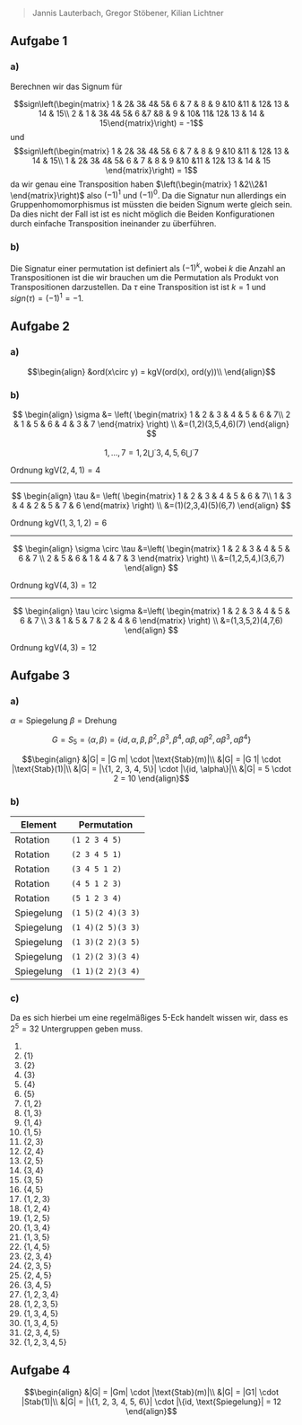 
> Jannis Lauterbach, Gregor Stöbener, Kilian Lichtner

## Aufgabe 1

### a)
Berechnen wir das Signum für

$$sign\left(\begin{matrix}
1 & 2& 3& 4& 5& 6 & 7 & 8 & 9 &10 &11 & 12& 13 & 14 & 15\\
2 & 1 & 3& 4& 5& 6 &7 &8 & 9 & 10& 11& 12& 13 & 14 & 15\end{matrix}\right) = -1$$
und 
$$sign\left(\begin{matrix}
1 & 2& 3& 4& 5& 6 & 7 & 8 & 9 &10 &11 & 12& 13 & 14 & 15\\
1 & 2& 3& 4& 5& 6 & 7 & 8 & 9 &10 &11 & 12& 13 & 14 & 15
\end{matrix}\right) = 1$$
da wir genau eine Transposition haben $\left(\begin{matrix} 1 &2\\2&1 \end{matrix}\right)$ also $(-1)^1$ und $(-1)^0$.
Da die Signatur nun allerdings ein Gruppenhomomorphismus ist müssten die beiden Signum werte gleich sein. Da dies nicht der Fall ist ist es nicht möglich die Beiden Konfigurationen durch einfache Transposition ineinander zu überführen.


### b)
Die Signatur einer permutation ist definiert als $(-1)^k$, wobei $k$ die Anzahl an Transpositionen ist die wir brauchen um die Permutation als Produkt von Transpositionen darzustellen.
Da $\tau$ eine Transposition ist ist $k = 1$ und $sign(\tau) = (-1)^1 = -1$.

## Aufgabe 2

### a)
$$\begin{align}
&ord(x\circ y) = kgV(ord(x), ord(y))\\
\end{align}$$


### b)

$$
\begin{align}
\sigma &= \left(
\begin{matrix}
1 & 2 & 3 & 4 & 5 & 6 & 7\\
2 & 1 & 5 & 6 & 4 & 3 & 7
\end{matrix}
\right) \\
&=(1,2)(3,5,4,6)(7)
\end{align}
$$

$${1,...,7}={1,2}\bigcup^{\cdot}{3,4,5,6}\bigcup^\cdot{7}$$

Ordnung $\text{kgV}(2,4,1)=4$

---

$$
\begin{align}
\tau &= \left(
\begin{matrix}
1 & 2 & 3 & 4 & 5 & 6 & 7\\
1 & 3 & 4 & 2 & 5 & 7 & 6
\end{matrix}
\right) \\
&=(1)(2,3,4)(5)(6,7)
\end{align}
$$

Ordnung $\text{kgV}(1,3,1,2)=6$

---

$$
\begin{align}
\sigma \circ \tau &=\left(
\begin{matrix}
1 & 2 & 3 & 4 & 5 & 6 & 7 \\
2 & 5 & 6 & 1 & 4 & 7 & 3
\end{matrix}
\right) \\
&=(1,2,5,4,)(3,6,7)
\end{align}
$$

Ordnung $\text{kgV}(4,3)=12$

---

$$
\begin{align}
\tau \circ \sigma &=\left(
\begin{matrix}
1 & 2 & 3 & 4 & 5 & 6 & 7 \\
3 & 1 & 5 & 7 & 2 & 4 & 6
\end{matrix}
\right) \\
&=(1,3,5,2)(4,7,6)
\end{align}
$$

Ordnung $\text{kgV}(4,3)=12$

## Aufgabe 3

### a)
$\alpha = \text{Spiegelung}$
$\beta = \text{Drehung}$

$$
G = S_5 = \langle \alpha,\beta \rangle = \{id, \alpha, \beta, \beta^2, \beta^3, \beta^4, \alpha\beta, \alpha\beta^2, \alpha\beta^3, \alpha\beta^4\}
$$

$$\begin{align}
&|G| = |G m| \cdot |\text{Stab}(m)|\\
&|G| = |G 1| \cdot |\text{Stab}(1)|\\
&|G| = |\{1, 2, 3, 4, 5\}| \cdot |\{id, \alpha\}|\\
&|G| = 5 \cdot 2 = 10
\end{align}$$

### b)

| Element    | Permutation                |
|------------|----------------------------|
| Rotation   | $\texttt{(1 2 3 4 5)}$     |
| Rotation   | $\texttt{(2 3 4 5 1)}$     |
| Rotation   | $\texttt{(3 4 5 1 2)}$     |
| Rotation   | $\texttt{(4 5 1 2 3)}$     |
| Rotation   | $\texttt{(5 1 2 3 4)}$     |
| Spiegelung | $\texttt{(1 5)(2 4)(3 3)}$ |
| Spiegelung | $\texttt{(1 4)(2 5)(3 3)}$ |
| Spiegelung | $\texttt{(1 3)(2 2)(3 5)}$ |
| Spiegelung | $\texttt{(1 2)(2 3)(3 4)}$ |
| Spiegelung | $\texttt{(1 1)(2 2)(3 4)}$ |

### c)

Da es sich hierbei um eine regelmäßiges 5-Eck handelt wissen wir, dass es $2^5=32$ Untergruppen geben muss.

1. ${}$
2. $\{1\}$
3. $\{2\}$
4. $\{3\}$
5. $\{4\}$
6. $\{5\}$
7. $\{1,2\}$
8. $\{1,3\}$
9. $\{1,4\}$
10. $\{1,5\}$
11. $\{2,3\}$
12. $\{2,4\}$
13. $\{2,5\}$
14. $\{3,4\}$
15. $\{3,5\}$
16. $\{4,5\}$
17. $\{1,2,3\}$
18. $\{1,2,4\}$
19. $\{1,2,5\}$
20. $\{1,3,4\}$
21. $\{1,3,5\}$
22. $\{1,4,5\}$
23. $\{2,3,4\}$
24. $\{2,3,5\}$
25. $\{2,4,5\}$
26. $\{3,4,5\}$
27. $\{1,2,3,4\}$
28. $\{1,2,3,5\}$
29. $\{1,3,4,5\}$
30. $\{1,3,4,5\}$
31. $\{2,3,4,5\}$
32. $\{1,2,3,4,5\}$

## Aufgabe 4

$$\begin{align}
&|G| = |Gm| \cdot |\text{Stab}(m)|\\
&|G| = |G1| \cdot |Stab(1)|\\
&|G| = |\{1, 2, 3, 4, 5, 6\}| \cdot |\{id,  \text{Spiegelung}| = 12
\end{align}$$
